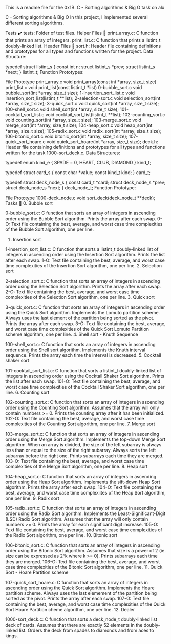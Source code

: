 This is a readme file for the 0x1B. C - Sorting algorithms & Big O task on alx

C - Sorting algorithms & Big O
In this project, I implemented several different sorting algorithms.

Tests ✔️
tests: Folder of test files.
Helper Files 🙌
print_array.c: C function that prints an array of integers.
print_list.c: C function that prints a listint_t doubly-linked list.
Header Files 📁
sort.h: Header file containing definitions and prototypes for all types and functions written for the project.
Data Structure:

typedef struct listint_s
{
	const int n;
	struct listint_s *prev;
	struct listint_s *next;
} listint_t;
Function Prototypes:

File	Prototype
print_array.c	void print_array(const int *array, size_t size)
print_list.c	void print_list(const listint_t *list)
0-bubble_sort.c	void bubble_sort(int *array, size_t size);
1-insertion_sort_list.c	void insertion_sort_list(listint_t **list);
2-selection-sort.c	void selection_sort(int *array, size_t size);
3-quick_sort.c	void quick_sort(int *array, size_t size);
100-shell_sort.c	void shell_sort(int *array, size_t size);
101-cocktail_sort_list.c	void cocktail_sort_list(listint_t **list);
102-counting_sort.c	void counting_sort(int *array, size_t size);
103-merge_sort.c	void merge_sort(int *array, size_t size);
104-heap_sort.c	void heap_sort(int *array, size_t size);
105-radix_sort.c	void radix_sort(int *array, size_t size);
106-bitonic_sort.c	void bitonic_sort(int *array, size_t size);
107-quick_sort_hoare.c	void quick_sort_hoare(int *array, size_t size);
deck.h: Header file containing definitions and prototypes for all types and functions written for the task 1000-sort_deck.c.
Data Structures:

typedef enum kind_e
{
	SPADE = 0,
	HEART,
	CLUB,
	DIAMOND
} kind_t;

typedef struct card_s
{
	const char *value;
	const kind_t kind;
} card_t;

typedef struct deck_node_s
{
	const card_t *card;
	struct deck_node_s *prev;
	struct deck_node_s *next;
} deck_node_t;
Function Prototype:

File	Prototype
1000-deck_node.c	void sort_deck(deck_node_t **deck);
Tasks 📃
0. Bubble sort

0-bubble_sort.c: C function that sorts an array of integers in ascending order using the Bubble Sort algorithm.
Prints the array after each swap.
0-O: Text file containing the best, average, and worst case time complexities of the Bubble Sort algorithm, one per line.
1. Insertion sort

1-insertion_sort_list.c: C function that sorts a listint_t doubly-linked list of integers in ascending order using the Insertion Sort algorithm.
Prints the list after each swap.
1-O: Text file containing the best, average, and worst case time complexities of the Insertion Sort algorithm, one per line.
2. Selection sort

2-selection_sort.c: C function that sorts an array of integers in ascending order using the Selection Sort algorithm.
Prints the array after each swap.
2-O: Text file containing the best, average, and worst case time complexities of the Selection Sort algorithm, one per line.
3. Quick sort

3-quick_sort.c: C function that sorts an array of integers in ascending order using the Quick Sort algorithm.
Implements the Lomuto partition scheme.
Always uses the last element of the partition being sorted as the pivot.
Prints the array after each swap.
3-O: Text file containing the best, average, and worst case time complexities of the Quick Sort Lomuto Partition scheme algorithm, one per line.
4. Shell sort - Knuth Sequence

100-shell_sort.c: C function that sorts an array of integers in ascending order using the Shell sort algorithm.
Implements the Knuth interval sequence.
Prints the array each time the interval is decreased.
5. Cocktail shaker sort

101-cocktail_sort_list.c: C function that sorts a listint_t doubly-linked list of integers in ascending order using the Cocktail Shaker Sort algorithm.
Prints the list after each swap.
101-O: Text file containing the best, average, and worst case time complexities of the Cocktail Shaker Sort algorithm, one per line.
6. Counting sort

102-counting_sort.c: C function that sorts an array of integers in ascending order using the Counting Sort algorithm.
Assumes that the array will only contain numbers >= 0.
Prints the counting array after it has been initialized.
102-O: Text file containing the best, average, and worst case time complexities of the Counting Sort algorithm, one per line.
7. Merge sort

103-merge_sort.c: C function that sorts an array of integers in ascending order using the Merge Sort algorithm.
Implements the top-down Merge Sort algorithm.
When an array is divided, the size of the left subarray is always less than or equal to the size of the right subarray.
Always sorts the left subarray before the right one.
Prints subarrays each time they are merged.
103-O: Text file containing the best, average, and worst case time complexities of the Merge Sort algorithm, one per line.
8. Heap sort

104-heap_sort.c: C function that sorts an array of integers in ascending order using the Heap Sort algorithm.
Implements the sift-down Heap Sort algorithm.
Prints the array after each swap.
104-O: Text file containing the best, average, and worst case time complexiites of the Heap Sort algorithm, one per line.
9. Radix sort

105-radix_sort.c: C function that sorts an array of integers in ascending order using the Radix Sort algorithm.
Implements the Least-Significant-Digit (LSD) Radix Sort algorithm.
Assumes that the array will only contain numbers >= 0.
Prints the array for each significant digit increase.
105-O: Text file containing the best, average, and worst case time complexities of the Radix Sort algorithm, one per line.
10. Bitonic sort

106-bitonic_sort.c: C function that sorts an array of integers in ascending order using the Bitonic Sort algorithm.
Assumes that size is a power of 2 (ie. size can be expressed as 2^k where k >= 0).
Prints subarrays each time they are merged.
106-O: Text file containing the best, average, and worst case time complexities of the Bitonic Sort algorithm, one per line.
11. Quick Sort - Hoare Partition scheme

107-quick_sort_hoare.c: C function that sorts an array of integers in ascending order using the Quick Sort algorithm.
Implements the Hoare partition scheme.
Always uses the last elemement of the partition being sorted as the pivot.
Prints the array after each swap.
107-O: Text file containing the best, average, and worst case time complexities of the Quick Sort Hoare Partition cheme algorithm, one per line.
12. Dealer

1000-sort_deck.c: C function that sorts a deck_node_t doubly-linked list deck of cards.
Assumes that there are exactly 52 elements in the doubly-linked list.
Orders the deck from spades to diamonds and from aces to kings.

